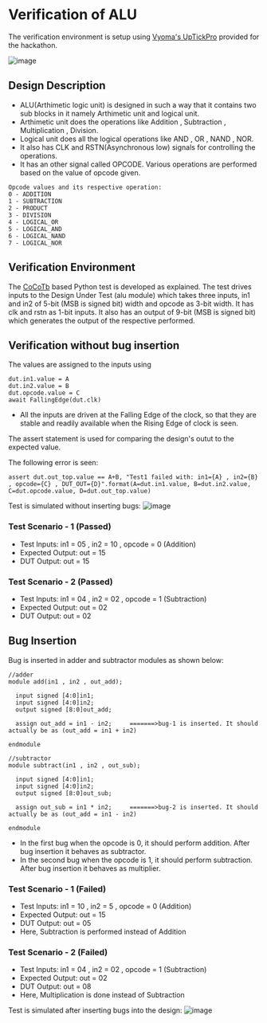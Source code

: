 # Verification of ALU

The verification environment is setup using [Vyoma's UpTickPro](https://vyomasystems.com) provided for the hackathon.

![image](https://user-images.githubusercontent.com/74342939/181232897-685da6c8-38be-4efa-a30f-c18a15339673.png)

## Design Description

- ALU(Arthimetic logic unit) is designed in such a way that it contains two sub blocks in it namely Arthimetic unit and logical unit.
- Arthimetic unit does the operations like Addition , Subtraction , Multiplication , Division.
- Logical unit does all the logical operations like AND , OR , NAND , NOR.
- It also has CLK and RSTN(Asynchronous low) signals for controlling the operations.
- It has an other signal called OPCODE. Various operations are performed based on the value of opcode given.
```
Opcode values and its respective operation:
0 - ADDITION
1 - SUBTRACTION
2 - PRODUCT
3 - DIVISION
4 - LOGICAL_OR
5 - LOGICAL_AND
6 - LOGICAL_NAND
7 - LOGICAL_NOR
```

## Verification Environment

The [CoCoTb](https://www.cocotb.org/) based Python test is developed as explained. The test drives inputs to the Design Under Test (alu module) which takes three inputs, in1 and in2 of 5-bit (MSB is signed bit) width and opcode as 3-bit width. It has clk and rstn as 1-bit inputs. It also has an output of 9-bit (MSB is signed bit) which generates the output of the respective performed.

## Verification without bug insertion

The values are assigned to the inputs using
```
dut.in1.value = A
dut.in2.value = B
dut.opcode.value = C
await FallingEdge(dut.clk)
```
- All the inputs are driven at the Falling Edge of the clock, so that they are stable and readily available when the Rising Edge of clock is seen.

The assert statement is used for comparing the design's outut to the expected value.

The following error is seen:
```
assert dut.out_top.value == A+B, "Test1 failed with: in1={A} , in2={B} , opcode={C} , DUT_OUT={D}".format(A=dut.in1.value, B=dut.in2.value, C=dut.opcode.value, D=dut.out_top.value)
```

Test is simulated without inserting bugs:
![image](https://user-images.githubusercontent.com/74342939/181241517-5e26b499-8194-419a-9da6-374d833e0bb8.png)

### Test Scenario - 1 (Passed)
- Test Inputs: in1 = 05 , in2 = 10 , opcode = 0 (Addition)
- Expected Output: out = 15
- DUT Output: out = 15

### Test Scenario - 2 (Passed)
- Test Inputs: in1 = 04 , in2 = 02 , opcode = 1 (Subtraction)
- Expected Output: out = 02
- DUT Output: out = 02

## Bug Insertion
Bug is inserted in adder and subtractor modules as shown below:
```
//adder
module add(in1 , in2 , out_add);
  
  input signed [4:0]in1;
  input signed [4:0]in2;
  output signed [8:0]out_add;
  
  assign out_add = in1 - in2;     =======>bug-1 is inserted. It should actually be as (out_add = in1 + in2)
  
endmodule
```

```
//subtractor
module subtract(in1 , in2 , out_sub);
  
  input signed [4:0]in1;
  input signed [4:0]in2;
  output signed [8:0]out_sub;
  
  assign out_sub = in1 * in2;     =======>bug-2 is inserted. It should actually be as (out_add = in1 - in2)
  
endmodule
```

- In the first bug when the opcode is 0, it should perform addition. After bug insertion it behaves as subtractor.
- In the second bug when the opcode is 1, it should perform subtraction. After bug insertion it behaves as multiplier.

### Test Scenario - 1 (Failed)
- Test Inputs: in1 = 10 , in2 = 5 , opcode = 0 (Addition)
- Expected Output: out = 15
- DUT Output: out = 05
- Here, Subtraction is performed instead of Addition
### Test Scenario - 2 (Failed)
- Test Inputs: in1 = 04 , in2 = 02 , opcode = 1 (Subtraction)
- Expected Output: out = 02
- DUT Output: out = 08
- Here, Multiplication is done instead of Subtraction

Test is simulated after inserting bugs into the design:
![image](https://user-images.githubusercontent.com/74342939/181241992-8bc6970e-a85a-4d93-8d04-72fe6d05f6dc.png)
